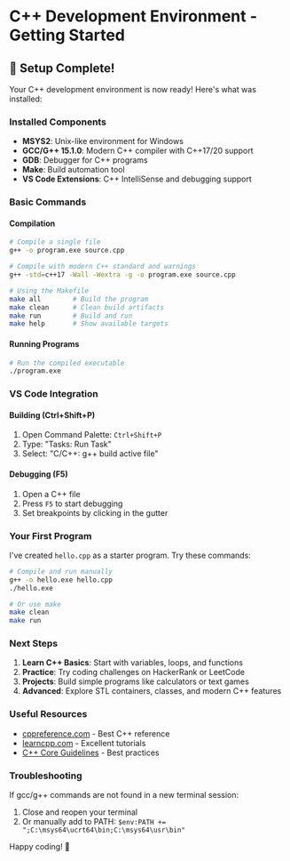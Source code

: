 # C++ Development Environment - Getting Started

## 🎉 Setup Complete!

Your C++ development environment is now ready! Here's what was installed:

### Installed Components
- **MSYS2**: Unix-like environment for Windows
- **GCC/G++ 15.1.0**: Modern C++ compiler with C++17/20 support
- **GDB**: Debugger for C++ programs
- **Make**: Build automation tool
- **VS Code Extensions**: C++ IntelliSense and debugging support

### Basic Commands

#### Compilation
```bash
# Compile a single file
g++ -o program.exe source.cpp

# Compile with modern C++ standard and warnings
g++ -std=c++17 -Wall -Wextra -g -o program.exe source.cpp

# Using the Makefile
make all        # Build the program
make clean      # Clean build artifacts
make run        # Build and run
make help       # Show available targets
```

#### Running Programs
```bash
# Run the compiled executable
./program.exe
```

### VS Code Integration

#### Building (Ctrl+Shift+P)
1. Open Command Palette: `Ctrl+Shift+P`
2. Type: "Tasks: Run Task"
3. Select: "C/C++: g++ build active file"

#### Debugging (F5)
1. Open a C++ file
2. Press `F5` to start debugging
3. Set breakpoints by clicking in the gutter

### Your First Program

I've created `hello.cpp` as a starter program. Try these commands:

```bash
# Compile and run manually
g++ -o hello.exe hello.cpp
./hello.exe

# Or use make
make clean
make run
```

### Next Steps

1. **Learn C++ Basics**: Start with variables, loops, and functions
2. **Practice**: Try coding challenges on HackerRank or LeetCode
3. **Projects**: Build simple programs like calculators or text games
4. **Advanced**: Explore STL containers, classes, and modern C++ features

### Useful Resources
- [cppreference.com](https://cppreference.com) - Best C++ reference
- [learncpp.com](https://learncpp.com) - Excellent tutorials
- [C++ Core Guidelines](https://isocpp.github.io/CppCoreGuidelines/) - Best practices

### Troubleshooting

If gcc/g++ commands are not found in a new terminal session:
1. Close and reopen your terminal
2. Or manually add to PATH: `$env:PATH += ";C:\msys64\ucrt64\bin;C:\msys64\usr\bin"`

Happy coding! 🚀
